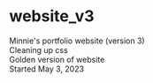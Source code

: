 # website_v3<br>
Minnie's portfolio website (version 3)<br>
Cleaning up css<br>
Golden version of website<br>
Started May 3, 2023